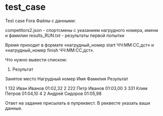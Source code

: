 # test_case
Test case Fora
Файлы с данными:

competitors2.json - спортсмены с указанием нагрудного номера, имени и фамилии
results_RUN.txt - результаты первой попытки
	




Время приходит в формате «нагрудный_номер start ЧЧ:ММ:СС,дст» и «нагрудный_номер finish ЧЧ:ММ:СС,дст».





Что нужно вывести списком:

1. Результат

Занятое место	Нагрудный номер	Имя	Фамилия		Результат

1	        132		Иван	Иванов		01:02,32
2		222		Петр	Иванов		01:03,00
3		331		Клим	Петров		01:04,10
4		2		Андрей	Сидоров		01:05,98


Ответ на задание присылать в пулреквест. В реквесте указать ваши данные.
